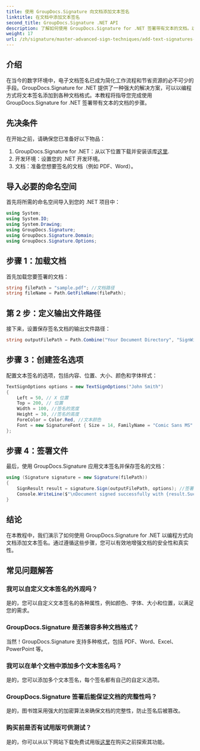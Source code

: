 ```yaml
---
title: 使用 GroupDocs.Signature 向文档添加文本签名
linktitle: 在文档中添加文本签名
second_title: GroupDocs.Signature .NET API
description: 了解如何使用 GroupDocs.Signature for .NET 签署带有文本的文档。以编程方式添加文本签名的分步指南。
weight: 17
url: /zh/signature/master-advanced-sign-techniques/add-text-signatures-to-documents/
---
```

## 介绍

在当今的数字环境中，电子文档签名已成为简化工作流程和节省资源的必不可少的手段。GroupDocs.Signature for .NET 提供了一种强大的解决方案，可以以编程方式将文本签名添加到各种文档格式。本教程将指导您完成使用 GroupDocs.Signature for .NET 签署带有文本的文档的步骤。

## 先决条件

在开始之前，请确保您已准备好以下物品：

1. GroupDocs.Signature for .NET：从以下位置下载并安装该库[这里](https://releases.groupdocs.com/signature/net/).
2. 开发环境：设置您的 .NET 开发环境。
3. 文档：准备您想要签名的文档（例如 PDF、Word）。

## 导入必要的命名空间

首先将所需的命名空间导入到您的 .NET 项目中：

```csharp
using System;
using System.IO;
using System.Drawing;
using GroupDocs.Signature;
using GroupDocs.Signature.Domain;
using GroupDocs.Signature.Options;
```

## 步骤 1：加载文档

首先加载您要签署的文档：

```csharp
string filePath = "sample.pdf"; //文档路径
string fileName = Path.GetFileName(filePath);
```

## 第 2 步：定义输出文件路径

接下来，设置保存签名文档的输出文件路径：

```csharp
string outputFilePath = Path.Combine("Your Document Directory", "SignWithText", fileName);
```

## 步骤 3：创建签名选项

配置文本签名的选项，包括内容、位置、大小、颜色和字体样式：

```csharp
TextSignOptions options = new TextSignOptions("John Smith")
{
    Left = 50, // X 位置
    Top = 200, // 位置
    Width = 100, //签名的宽度
    Height = 30, //签名的高度
    ForeColor = Color.Red, //文本颜色
    Font = new SignatureFont { Size = 14, FamilyName = "Comic Sans MS" } //字体设置
};
```

## 步骤 4：签署文件

最后，使用 GroupDocs.Signature 应用文本签名并保存签名的文档：

```csharp
using (Signature signature = new Signature(filePath))
{
    SignResult result = signature.Sign(outputFilePath, options); //签署文件
    Console.WriteLine($"\nDocument signed successfully with {result.Succeeded.Count} signature(s).\nFile saved at {outputFilePath}.");
}
```

## 结论

在本教程中，我们演示了如何使用 GroupDocs.Signature for .NET 以编程方式向文档添加文本签名。通过遵循这些步骤，您可以有效地增强文档的安全性和真实性。

## 常见问题解答

### 我可以自定义文本签名的外观吗？
是的，您可以自定义文本签名的各种属性，例如颜色、字体、大小和位置，以满足您的需求。

### GroupDocs.Signature 是否兼容多种文档格式？
当然！GroupDocs.Signature 支持多种格式，包括 PDF、Word、Excel、PowerPoint 等。

### 我可以在单个文档中添加多个文本签名吗？
是的，您可以添加多个文本签名，每个签名都有自己的自定义选项。

### GroupDocs.Signature 签署后能保证文档的完整性吗？
是的，图书馆采用强大的加密算法来确保文档的完整性，防止签名后被篡改。

### 购买前是否有试用版可供测试？
是的，你可以从以下网站下载免费试用版[这里](https://releases.groupdocs.com/)在购买之前探索其功能。